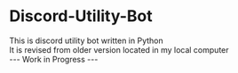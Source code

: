 # Discord-Utility-Bot
This is discord utility bot written in Python
<br> It is revised from older version located in my local computer
<br> --- Work in Progress ---
